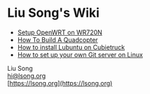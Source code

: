 # Liu Song's Wiki

* [Setup OpenWRT on WR720N](setup-openwrt-on-wr720n.md)
* [How To Build A Quadcopter](how-to-build-a-quadcopter.md)
* [How to install Lubuntu on Cubietruck](lubuntu-on-cubietruck.md)
* [How to set up your own Git server on Linux](how-to-set-up-your-own-git-server-on-linux.md)

Liu Song  
hi@lsong.org  
[https://lsong.org](https://lsong.org)

